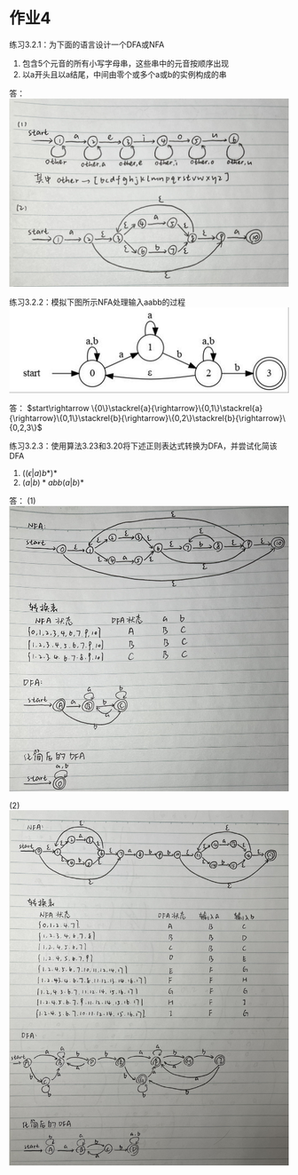 # 作业4

练习3.2.1：为下面的语言设计一个DFA或NFA
1) 包含5个元音的所有小写字母串，这些串中的元音按顺序出现
2) 以a开头且以a结尾，中间由零个或多个a或b的实例构成的串



答：
![assembly-hm4-1](assets/assembly-hm4-1.jpg)



练习3.2.2：模拟下图所示NFA处理输入aabb的过程
![assembly-hm4-2](assets/assembly-hm4-2.png)



答：
$start\rightarrow \{0\}\stackrel{a}{\rightarrow}\{0,1\}\stackrel{a}{\rightarrow}\{0,1\}\stackrel{b}{\rightarrow}\{0,2\}\stackrel{b}{\rightarrow}\{0,2,3\}$



练习3.2.3：使用算法3.23和3.20将下述正则表达式转换为DFA，并尝试化简该DFA

1) $((\epsilon|a)b*) *$
2) $(a | b)*abb(a | b)*$



答：
(1)
![assembly-hm4-3](assets/assembly-hm4-3.jpg)

(2)
![assembly-hm4-4](assets/assembly-hm4-4.jpg)
